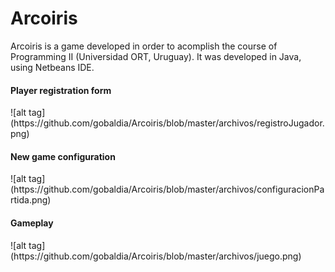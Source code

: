 # Arcoiris

Arcoiris is a game developed in order to acomplish the course of Programming II (Universidad ORT, Uruguay).
It was developed in Java, using Netbeans IDE.

<h4>Player registration form</h4>
![alt tag](https://github.com/gobaldia/Arcoiris/blob/master/archivos/registroJugador.png)

<h4>New game configuration</h4>
![alt tag](https://github.com/gobaldia/Arcoiris/blob/master/archivos/configuracionPartida.png)

<h4>Gameplay</h4>
![alt tag](https://github.com/gobaldia/Arcoiris/blob/master/archivos/juego.png)
